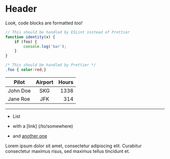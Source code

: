 Header
======

_Look,_ code blocks are formatted *too!*

```js
// This should be handled by ESLint instead of Prettier
function identity(x) {
	if (foo) {
		console.log('bar');
	}
}
```

```css
/* This should be handled by Prettier */
.foo { color:red;}
```

Pilot|Airport|Hours
--|:--:|--:
John Doe|SKG|1338
Jane Roe|JFK|314

- - - - - - - - - - - - - - -

+ List
 + with a [link] (/to/somewhere)
+ and [another one]


  [another one]:  http://example.com 'Example title'

Lorem ipsum dolor sit amet, consectetur adipiscing elit.
Curabitur consectetur maximus risus, sed maximus tellus tincidunt et.
